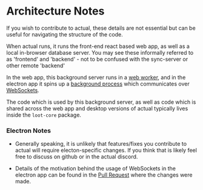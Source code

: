 # Architecture Notes

If you wish to contribute to actual, these details are not essential but can be useful for navigating the structure of the code. 

When actual runs, it runs the front-end react based web app, as well as a local in-browser database server. You may see these informally referred to as 'frontend' and 'backend' - not to be confused with the sync-server or other remote 'backend' 

In the web app, this background server runs in a [web worker](https://developer.mozilla.org/en-US/docs/Web/API/Web_Workers_API/Using_web_workers), and in the electron app it spins up a [background process](https://nodejs.org/dist/latest-v16.x/docs/api/child_process.html#child_processforkmodulepath-args-options) which communicates over [WebSockets](https://developer.mozilla.org/en-US/docs/Web/API/WebSockets_API).

The code which is used by this background server, as well as code which is shared across the web app and desktop versions of actual typically lives inside the `loot-core` package.

### Electron Notes

* Generally speaking, it is unlikely that features/fixes you contribute to actual will require electon-specific changes. If you think that is likely feel free to discuss on github or in the actual discord.

* Details of the motivation behind the usage of WebSockets in the electron app can be found in the [Pull Request](https://github.com/actualbudget/actual/pull/1003) where the changes were made.

